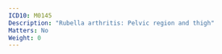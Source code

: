 ```yaml
---
ICD10: M0145
Description: "Rubella arthritis: Pelvic region and thigh"
Matters: No
Weight: 0
---
```


